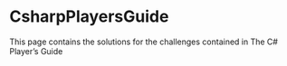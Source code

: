 # CsharpPlayersGuide
This page contains the solutions for the challenges contained in The C# Player’s Guide
